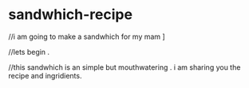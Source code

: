 # sandwhich-recipe

//i am going to make a sandwhich for my mam ]

//lets begin .

//this sandwhich is an simple but mouthwatering . i am sharing you the recipe and ingridients.




